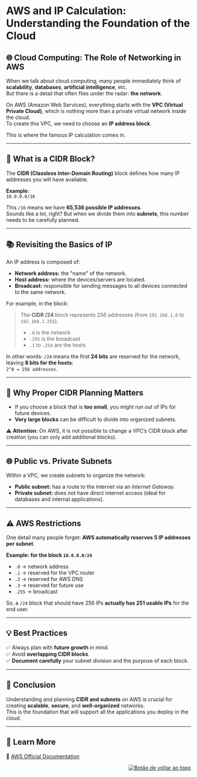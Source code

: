 <a id="top"></a>
# AWS and IP Calculation: Understanding the Foundation of the Cloud  
## 🌐 Cloud Computing: The Role of Networking in AWS

When we talk about cloud computing, many people immediately think of **scalability**, **databases**, **artificial intelligence**, etc.  
But there is a detail that often flies under the radar: **the network**.

On AWS (Amazon Web Services), everything starts with the **VPC (Virtual Private Cloud)**, which is nothing more than a private virtual network inside the cloud.  
To create this VPC, we need to choose an **IP address block**.

This is where the famous IP calculation comes in.

---

## 🔎 What is a CIDR Block?

The **CIDR (Classless Inter-Domain Routing)** block defines how many IP addresses you will have available.

**Example:**  
`10.0.0.0/16`

This `/16` means we have **65,536 possible IP addresses**.  
Sounds like a lot, right? But when we divide them into **subnets**, this number needs to be carefully planned.

---

## 📚 Revisiting the Basics of IP  

An IP address is composed of:

- **Network address:** the "name" of the network.  
- **Host address:** where the devices/servers are located.  
- **Broadcast:** responsible for sending messages to all devices connected to the same network.

For example, in the block:

> The **CIDR /24** block represents 256 addresses (from `192.168.1.0` to `192.168.1.255`).  
> - `.0` is the network  
> - `.255` is the broadcast  
> - `.1` to `.254` are the hosts

In other words: `/24` means the first **24 bits** are reserved for the network, leaving **8 bits for the hosts**:  
`2^8 = 256 addresses`.

---

## 🚨 Why Proper CIDR Planning Matters

- If you choose a block that is **too small**, you might run out of IPs for future devices.  
- **Very large blocks** can be difficult to divide into organized subnets.

⚠️ **Attention:** On AWS, it is not possible to change a VPC’s CIDR block after creation (you can only add additional blocks).

---

## 🌐 Public vs. Private Subnets

Within a VPC, we create subnets to organize the network:

- **Public subnet:** has a route to the internet via an *Internet Gateway*.  
- **Private subnet:** does not have direct internet access (ideal for databases and internal applications).

---

## ⚠️ AWS Restrictions

One detail many people forget: **AWS automatically reserves 5 IP addresses per subnet**.

**Example: for the block `10.0.0.0/24`**

- `.0` → network address  
- `.1` → reserved for the VPC router  
- `.2` → reserved for AWS DNS  
- `.3` → reserved for future use  
- `.255` → broadcast  

So, a `/24` block that should have 256 IPs **actually has 251 usable IPs** for the end user.

---

## 💡 Best Practices

✅ Always plan with **future growth** in mind.  
✅ Avoid **overlapping CIDR blocks**.  
✅ **Document carefully** your subnet division and the purpose of each block.

---

## 📌 Conclusion

Understanding and planning **CIDR and subnets** on AWS is crucial for creating **scalable**, **secure**, and **well-organized** networks.  
This is the foundation that will support all the applications you deploy in the cloud.

---

## 📖 Learn More

🔗 [AWS Official Documentation](https://docs.aws.amazon.com/)

<div align="right">
  <a href="#top">
    <img src="https://img.shields.io/badge/-Voltar%20ao%20Topo-lightgrey?style=for-the-badge" alt="Botão de voltar ao topo">
  </a>
</div>

#
